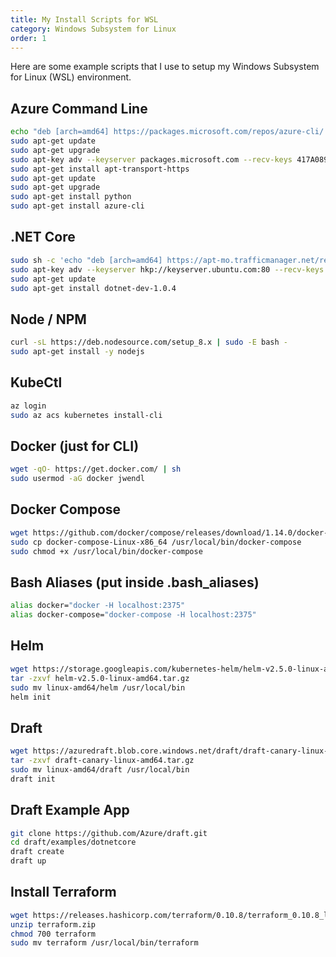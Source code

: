 ```yaml
---
title: My Install Scripts for WSL
category: Windows Subsystem for Linux
order: 1
---
```


Here are some example scripts that I use to setup my Windows Subsystem for Linux (WSL) environment.

## Azure Command Line
``` bash
echo "deb [arch=amd64] https://packages.microsoft.com/repos/azure-cli/ wheezy main" | sudo tee /etc/apt/sources.list.d/azure-cli.list
sudo apt-get update
sudo apt-get upgrade 
sudo apt-key adv --keyserver packages.microsoft.com --recv-keys 417A0893
sudo apt-get install apt-transport-https
sudo apt-get update
sudo apt-get upgrade
sudo apt-get install python
sudo apt-get install azure-cli
```

## .NET Core
``` bash
sudo sh -c 'echo "deb [arch=amd64] https://apt-mo.trafficmanager.net/repos/dotnet-release/ xenial main" > /etc/apt/sources.list.d/dotnetdev.list'
sudo apt-key adv --keyserver hkp://keyserver.ubuntu.com:80 --recv-keys 417A0893
sudo apt-get update
sudo apt-get install dotnet-dev-1.0.4
```

## Node / NPM
``` bash
curl -sL https://deb.nodesource.com/setup_8.x | sudo -E bash -
sudo apt-get install -y nodejs
```

## KubeCtl
``` bash
az login
sudo az acs kubernetes install-cli
```

## Docker (just for CLI)
``` bash
wget -qO- https://get.docker.com/ | sh
sudo usermod -aG docker jwendl
```

## Docker Compose
``` bash
wget https://github.com/docker/compose/releases/download/1.14.0/docker-compose-`uname -s`-`uname -m`
sudo cp docker-compose-Linux-x86_64 /usr/local/bin/docker-compose
sudo chmod +x /usr/local/bin/docker-compose
```

## Bash Aliases (put inside .bash_aliases)
``` bash
alias docker="docker -H localhost:2375"
alias docker-compose="docker-compose -H localhost:2375"
```

## Helm
``` bash
wget https://storage.googleapis.com/kubernetes-helm/helm-v2.5.0-linux-amd64.tar.gz
tar -zxvf helm-v2.5.0-linux-amd64.tar.gz
sudo mv linux-amd64/helm /usr/local/bin
helm init
```

## Draft
``` bash
wget https://azuredraft.blob.core.windows.net/draft/draft-canary-linux-amd64.tar.gz
tar -zxvf draft-canary-linux-amd64.tar.gz
sudo mv linux-amd64/draft /usr/local/bin
draft init
```

## Draft Example App
``` bash
git clone https://github.com/Azure/draft.git
cd draft/examples/dotnetcore
draft create
draft up
```

## Install Terraform
``` bash
wget https://releases.hashicorp.com/terraform/0.10.8/terraform_0.10.8_linux_amd64.zip?_ga=2.122096331.1762544404.1509907251-1265081840.1498085730 -O terraform.zip
unzip terraform.zip
chmod 700 terraform
sudo mv terraform /usr/local/bin/terraform
```
